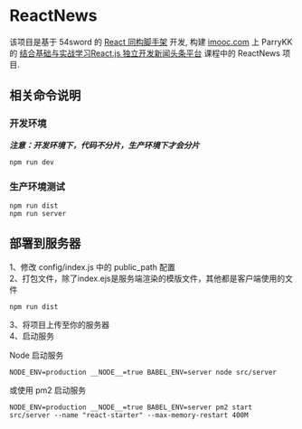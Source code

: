 # ReactNews

该项目是基于 54sword 的 [React 同构脚手架](https://github.com/54sword/react-starter) 开发, 构建 [imooc.com](imooc.com) 上 ParryKK 的 [结合基础与实战学习React.js 独立开发新闻头条平台](https://coding.imooc.com/class/83.html) 课程中的 ReactNews 项目.

## 相关命令说明

### 开发环境  

***注意：开发环境下，代码不分片，生产环境下才会分片***

```
npm run dev
```

### 生产环境测试


```
npm run dist
npm run server
```

## 部署到服务器
1、修改 config/index.js 中的 public_path 配置  
2、打包文件，除了index.ejs是服务端渲染的模版文件，其他都是客户端使用的文件

```
npm run dist
```

3、将项目上传至你的服务器  
4、启动服务  

Node 启动服务

```
NODE_ENV=production __NODE__=true BABEL_ENV=server node src/server
```

或使用 pm2 启动服务

```
NODE_ENV=production __NODE__=true BABEL_ENV=server pm2 start src/server --name "react-starter" --max-memory-restart 400M
```
